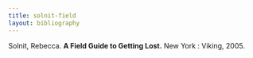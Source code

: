 ```yaml
---
title: solnit-field
layout: bibliography
---
```


Solnit, Rebecca. **A Field Guide to Getting Lost.** New York : Viking, 2005.
